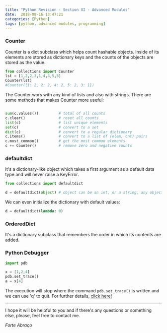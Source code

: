 ```yaml
---
title: "Python Revision - Section XI - Advanced Modules"
date:  2018-08-16 13:47:21
categories: [Python]
tags: [python, advanced modules, programming]
---
```


### Counter

Counter is a dict subclass which helps count hashable objects. Inside of its elements are stored as dictionary keys and the counts of the objects are stored as the value.

```python
from collections import Counter
lst = [1,2,2,3,1,4,4,5,5]
Counter(lst)
#Counter({1: 2, 2: 2, 4: 2, 5: 2, 3: 1})
```

The Counter wors with any kind of lists and also with strings. There are some methods that makes Counter more useful:

```python

sum(c.values())         # total of all counts
c.clear()               # reset all counts
list(c)                 # list unique elements
set(c)                  # convert to a set
dict(c)                 # convert to a regular dictionary
c.items()               # convert to a list of (elem, cnt) pairs
c.most_common()         # get the most common elements
c += Counter()          # remove zero and negative counts

```

### defaultdict

It's a dictionary-like object which takes a first argument as a default data type and will never raise a KeyError.

```python
from collections import defaultdict

d = defaultdict(object) # object can be an int, or a string, any object

```

We can even initialize the dictionary with default values:

```python
d = defaultdict(lambda: 0)
```

### OrderedDict

It's a dictionary subclass that remembers the order in which its contents are added. 


### Python Debugger 

```python
import pdb

x = [1,2,4]
pdb.set_trace()
a = x[4]
```

The execution will stop where the command ```pdb.set_trace()``` is written and we can use 'q' to quit. For further details, [click here!](https://docs.python.org/3/library/pdb.html "Here")

___

I hope it will be helpful to you and if there's any questions or something else, please, feel free to contact me. 

*Forte Abraço* 

